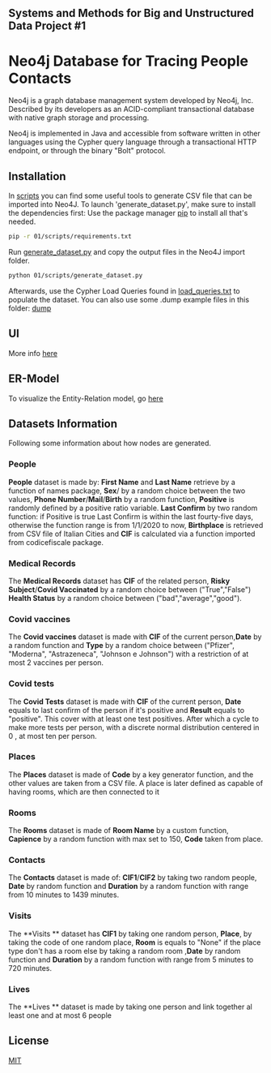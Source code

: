 ## Systems and Methods for Big and Unstructured Data Project #1 ##
# Neo4j Database for Tracing People Contacts

Neo4j is a graph database management system developed by Neo4j, Inc. Described by its developers as an ACID-compliant transactional database with native graph storage and processing.

Neo4j is implemented in Java and accessible from software written in other languages using the Cypher query language through a transactional HTTP endpoint, or through the binary "Bolt" protocol.

## Installation
In [scripts](01/scripts/) you can find some useful tools to generate CSV file that can be imported into Neo4J. 
To launch 'generate_dataset.py', make sure to install the dependencies first:
Use the package manager [pip](https://pip.pypa.io/en/stable/) to install all that's needed.
```bash
pip -r 01/scripts/requirements.txt
```
Run [generate_dataset.py](01/scripts/generate_dataset.py) and copy the output files in the Neo4J import folder.
```bash
python 01/scripts/generate_dataset.py
```
Afterwards, use the Cypher Load Queries found in [load_queries.txt](01/scripts/load_queries.txt) to populate the dataset.
You can also use some .dump example files in this folder: [dump](01/dump)

## UI
More info [here](01/sambud_01/README.md)

## ER-Model
To visualize the Entity-Relation model, go [here](https://www.diagrams.net)

## Datasets Information
Following some information about how nodes are generated.
### People
**People** dataset is made by: **First Name** and **Last Name** retrieve by a function of names package, **Sex**/ by a random choice between the two values, **Phone Number**/**Mail**/**Birth** by a random function, **Positive** is randomly defined by a positive ratio variable. **Last Confirm** by two random function: if Positive is true Last Confirm is within the last fourty-five days, otherwise the function range is from 1/1/2020 to now, **Birthplace** is retrieved from CSV file of Italian Cities and **CIF** is calculated via a function imported from codicefiscale package. 

### Medical Records
The **Medical Records** dataset has **CIF** of the related person, **Risky Subject**/**Covid Vaccinated** by a random choice between ("True","False") **Health Status** by a random choice between ("bad","average","good"). 

### Covid vaccines
The **Covid vaccines** dataset is made with **CIF** of the current person,**Date** by a random function and **Type** by a random choice between ("Pfizer", "Moderna", "Astrazeneca", "Johnson e Johnson") with a restriction of at most 2 vaccines per person.

### Covid tests
The **Covid Tests** dataset is made with **CIF** of the current person, **Date** equals to last confirm of the person if it's positive and **Result** equals to "positive". This cover with at least one test positives. After which a cycle to make more tests per person, with a discrete normal distribution centered in 0 , at most ten per person.

### Places
The **Places** dataset is made of **Code** by a key generator function, and the other values are taken from a CSV file.  A place is later defined as capable  of having rooms, which are then connected to it

### Rooms
The **Rooms** dataset is made of **Room Name** by a custom function, **Capience** by a random function with max set to 150, **Code** taken from place.

### Contacts
The **Contacts** dataset is made of: **CIF1**/**CIF2** by taking two random people, **Date** by random function and **Duration** by a random function with range from 10 minutes to 1439 minutes.

### Visits
The **Visits ** dataset has **CIF1** by taking one random person, **Place**, by taking the code of one random place, **Room** is equals to "None" if the place type don't has a room else by taking a random room ,**Date** by random function and **Duration** by a random function with range from 5 minutes to 720 minutes.

### Lives
The **Lives ** dataset is made by taking one person and link together al least one and at most 6 people

## License
[MIT](https://choosealicense.com/licenses/mit/)
